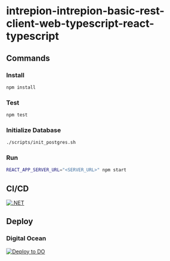 # intrepion-intrepion-basic-rest-client-web-typescript-react-typescript

## Commands

### Install

```bash
npm install
```

### Test

```bash
npm test
```

### Initialize Database

```bash
./scripts/init_postgres.sh
```

### Run

```bash
REACT_APP_SERVER_URL="<SERVER_URL>" npm start
```

## CI/CD

[![.NET](https://github.com/intrepion/intrepion-intrepion-basic-rest-client-web-typescript-react-typescript/actions/workflows/node.js.yml/badge.svg?branch=main)](https://github.com/intrepion/intrepion-intrepion-basic-rest-client-web-typescript-react-typescript/actions/workflows/node.js.yml)

## Deploy

### Digital Ocean

[![Deploy to DO](https://www.deploytodo.com/do-btn-blue.svg)](https://cloud.digitalocean.com/apps/new?repo=https://github.com/intrepion/intrepion-intrepion-basic-rest-client-web-typescript-react-typescript/tree/main)
